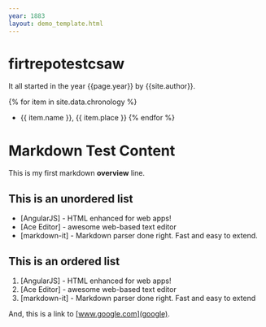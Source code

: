 ```yaml
---
year: 1883
layout: demo_template.html
---
```



# firtrepotestcsaw

It all started in the year {{page.year}} by {{site.author}}.

{% for item in site.data.chronology %}
- {{ item.name }}, {{ item.place }}
{% endfor %}

# Markdown Test Content

This is my first markdown **overview** line.
## This is an unordered list

- [AngularJS] - HTML enhanced for web apps!
- [Ace Editor] - awesome web-based text editor
- [markdown-it] - Markdown parser done right. Fast and easy to extend.

## This is an ordered list

1. [AngularJS] - HTML enhanced for web apps!
1. [Ace Editor] - awesome web-based text editor
1. [markdown-it] - Markdown parser done right. Fast and easy to extend


And, this is a link to [www.google.com](google).
